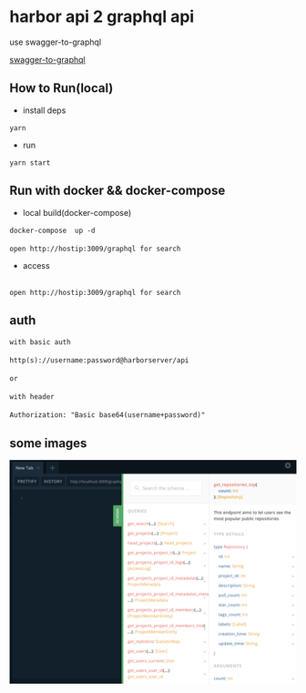 # harbor api 2 graphql api

use swagger-to-graphql  

[swagger-to-graphql](https://github.com/yarax/swagger-to-graphql)

## How to Run(local)

* install deps

```code
yarn
```

* run

```code
yarn start
```

## Run with docker && docker-compose

* local build(docker-compose)

```code
docker-compose  up -d

open http://hostip:3009/graphql for search
```

* access

```code

open http://hostip:3009/graphql for search
```

## auth 

```code
with basic auth 

http(s)://username:password@harborserver/api

or

with header

Authorization: "Basic base64(username+password)"

```
## some images

![images](./images/info.png)
